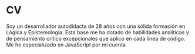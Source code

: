 # CV
Soy un desarrollador autodidacta de 28 años con una sólida formación en Lógica y Epistemología. Esta base me ha dotado de habilidades analíticas y de pensamiento crítico excepcionales que aplico en cada línea de código.  Me he especializado en JavaScript por mi cuenta
